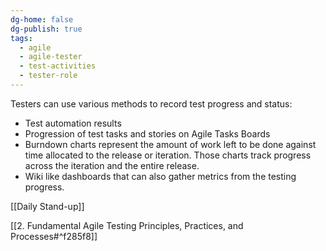 ```yaml
---
dg-home: false
dg-publish: true
tags:
  - agile
  - agile-tester
  - test-activities
  - tester-role
---
```

Testers can use various methods to record test progress and status:
- Test automation results
- Progression of test tasks and stories on Agile Tasks Boards
- Burndown charts represent the amount of work left to be done against time allocated to the release or iteration. Those charts track progress across the iteration and the entire release.
- Wiki like dashboards that can also gather metrics from the testing progress.

[[Daily Stand-up]] 

[[2. Fundamental Agile Testing Principles, Practices, and Processes#^f285f8]]



